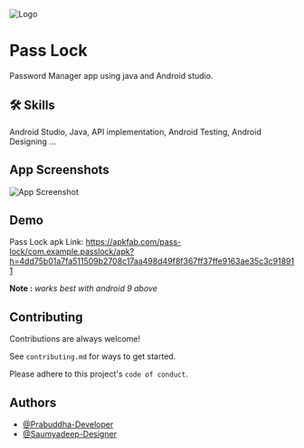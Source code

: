 
![Logo](https://i.ibb.co/SnZJF72/1bb51542-8549-4a88-a781-a48cc09c0119.jpg)
# Pass Lock

Password Manager app using java and Android studio.

## 🛠 Skills
Android Studio, Java, API implementation, Android Testing, Android Designing ...
## App Screenshots

![App Screenshot](https://i.ibb.co/3mH5BjZ/d643c1ee-3890-41f7-8ca3-85b0cde4f25e.jpg)

## Demo

Pass Lock apk Link:
https://apkfab.com/pass-lock/com.example.passlock/apk?h=4dd75b01a7fa511509b2708c17aa498d49f8f367ff37ffe9163ae35c3c918911

 **Note :** *works best with android 9 above*
## Contributing

Contributions are always welcome!

See `contributing.md` for ways to get started.

Please adhere to this project's `code of conduct`.

## Authors

- [@Prabuddha-Developer](https://github.com/prabuddha369)
- [@Saumyadeep-Designer](https://github.com/saumyadeep0909)

